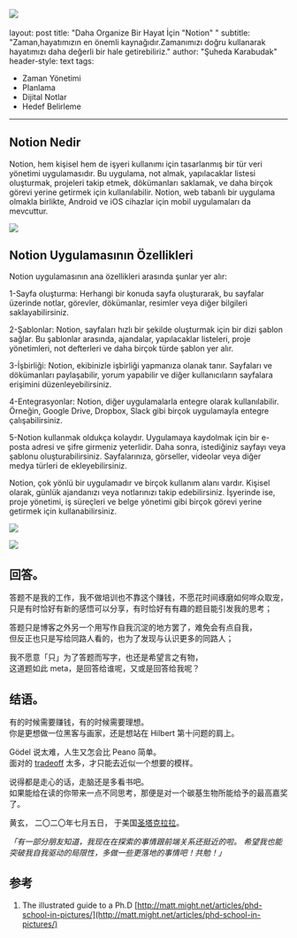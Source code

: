 ![](https://i.pinimg.com/564x/4a/03/bd/4a03bdada0a8b03cde7203fd79837e86.jpg)
---
layout: post
title: "Daha Organize Bir Hayat İçin "Notion" "
subtitle: "Zaman,hayatımızın en önemli kaynağıdır.Zamanımızı doğru kullanarak hayatımızı daha değerli bir hale getirebiliriz."
author: "Şuheda Karabudak"
header-style: text
tags:
  - Zaman Yönetimi
  - Planlama
  - Dijital Notlar
  - Hedef Belirleme
---
Notion Nedir
-------
Notion, hem kişisel hem de işyeri kullanımı için tasarlanmış bir tür veri yönetimi uygulamasıdır. Bu uygulama, not almak, yapılacaklar listesi oluşturmak, projeleri takip etmek, dökümanları saklamak, ve daha birçok görevi yerine getirmek için kullanılabilir. Notion, web tabanlı bir uygulama olmakla birlikte, Android ve iOS cihazlar için mobil uygulamaları da mevcuttur.

![](https://i.pinimg.com/236x/26/b1/34/26b134658259b9915fd0415c8d50b682.jpg)


Notion Uygulamasının Özellikleri
-------

Notion uygulamasının ana özellikleri arasında şunlar yer alır:

1-Sayfa oluşturma: Herhangi bir konuda sayfa oluşturarak, bu sayfalar üzerinde notlar, görevler, dökümanlar, resimler veya diğer bilgileri saklayabilirsiniz.

2-Şablonlar: Notion, sayfaları hızlı bir şekilde oluşturmak için bir dizi şablon sağlar. Bu şablonlar arasında, ajandalar, yapılacaklar listeleri, proje yönetimleri, not defterleri ve daha birçok türde şablon yer alır.

3-İşbirliği: Notion, ekibinizle işbirliği yapmanıza olanak tanır. Sayfaları ve dökümanları paylaşabilir, yorum yapabilir ve diğer kullanıcıların sayfalara erişimini düzenleyebilirsiniz.

4-Entegrasyonlar: Notion, diğer uygulamalarla entegre olarak kullanılabilir. Örneğin, Google Drive, Dropbox, Slack gibi birçok uygulamayla entegre çalışabilirsiniz.

5-Notion kullanmak oldukça kolaydır. Uygulamaya kaydolmak için bir e-posta adresi ve şifre girmeniz yeterlidir. Daha sonra, istediğiniz sayfayı veya şablonu oluşturabilirsiniz. Sayfalarınıza, görseller, videolar veya diğer medya türleri de ekleyebilirsiniz.

Notion, çok yönlü bir uygulamadır ve birçok kullanım alanı vardır. Kişisel olarak, günlük ajandanızı veya notlarınızı takip edebilirsiniz. İşyerinde ise, proje yönetimi, iş süreçleri ve belge yönetimi gibi birçok görevi yerine getirmek için kullanabilirsiniz.

![](https://pic4.zhimg.com/50/v2-6caf0e597779eb690dffe71c0c610f54_720w.jpg?source=1940ef5c)

![](https://pic4.zhimg.com/80/v2-6caf0e597779eb690dffe71c0c610f54_720w.jpg?source=1940ef5c)



回答。
---

答题不是我的工作，我不做培训也不靠这个赚钱，不愿花时间琢磨如何哗众取宠，  
只是有时恰好有新的感悟可以分享，有时恰好有有趣的题目能引发我的思考；

答题只是博客之外另一个用写作自我沉淀的地方罢了，难免会有点自我，  
但反正也只是写给同路人看的，也为了发现与认识更多的同路人；

我不愿意「只」为了答题而写字，也还是希望言之有物，  
这道题如此 meta，是回答给谁呢，又或是回答给我呢？

结语。
---

有的时候需要赚钱，有的时候需要理想。  
你是更想做一位黑客与画家，还是想站在 Hilbert 第十问题的肩上。

Gödel 说太难，人生又怎会比 Peano 简单。  
面对的 [tradeoff](https://www.zhihu.com/search?q=tradeoff&search_source=Entity&hybrid_search_source=Entity&hybrid_search_extra=%7B%22sourceType%22%3A%22answer%22%2C%22sourceId%22%3A1321904076%7D) 太多，才只能去近似一个想要的模样。

说得都是走心的话，走脑还是多看书吧。  
如果能给在读的你带来一点不同思考，那便是对一个碳基生物所能给予的最高嘉奖了。



黄玄，
二〇二〇年七月五日，
于美国[圣塔克拉拉](https://www.zhihu.com/search?q=%E5%9C%A3%E5%A1%94%E5%85%8B%E6%8B%89%E6%8B%89&search_source=Entity&hybrid_search_source=Entity&hybrid_search_extra=%7B%22sourceType%22%3A%22answer%22%2C%22sourceId%22%3A1321904076%7D)。


_「有一部分朋友知道，我现在在探索的事情跟前端关系还挺近的啦。_
_希望我也能突破我自我驱动的局限性，多做一些更落地的事情吧！共勉！」_

参考
--

1.  The illustrated guide to a Ph.D [http://matt.might.net/articles/phd-school-in-pictures/](http://matt.might.net/articles/phd-school-in-pictures/)
